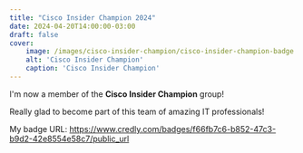 ```yaml
---
title: "Cisco Insider Champion 2024"
date: 2024-04-20T14:00:00-03:00
draft: false
cover:
    image: /images/cisco-insider-champion/cisco-insider-champion-badge.png
    alt: 'Cisco Insider Champion'
    caption: 'Cisco Insider Champion'
---
```


I'm now a member of the **Cisco Insider Champion** group!

Really glad to become part of this team of amazing IT professionals!

My badge URL: https://www.credly.com/badges/f66fb7c6-b852-47c3-b9d2-42e8554e58c7/public_url